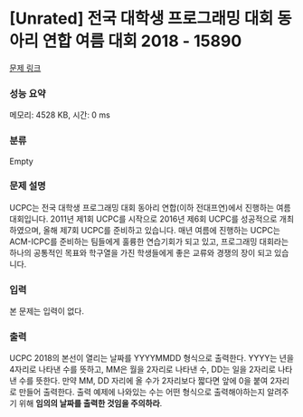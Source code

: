 # [Unrated] 전국 대학생 프로그래밍 대회 동아리 연합 여름 대회 2018 - 15890 

[문제 링크](https://www.acmicpc.net/problem/15890) 

### 성능 요약

메모리: 4528 KB, 시간: 0 ms

### 분류

Empty

### 문제 설명

<p>UCPC는 전국 대학생 프로그래밍 대회 동아리 연합(이하 전대프연)에서 진행하는 여름 대회입니다. 2011년 제1회 UCPC를 시작으로 2016년 제6회 UCPC를 성공적으로 개최하였으며, 올해 제7회 UCPC를 준비하고 있습니다. 매년 여름에 진행하는 UCPC는 ACM-ICPC를 준비하는 팀들에게 훌륭한 연습기회가 되고 있고, 프로그래밍 대회라는 하나의 공통적인 목표와 학구열을 가진 학생들에게 좋은 교류와 경쟁의 장이 되고 있습니다.</p>

### 입력 

 <p>본 문제는 입력이 없다.</p>

### 출력 

 <p>UCPC 2018의 본선이 열리는 날짜를 YYYYMMDD 형식으로 출력한다. YYYY는 년을 4자리로 나타낸 수를 뜻하고, MM은 월을 2자리로 나타낸 수, DD는 일을 2자리로 나타낸 수를 뜻한다. 만약 MM, DD 자리에 올 수가 2자리보다 짧다면 앞에 0을 붙여 2자리로 만들어 출력한다. 출력 예제에 나와있는 수는 어떤 형식으로 출력해야하는지 알려주기 위해 <strong>임의의 날짜를 출력한 것임을 주의하라</strong>.</p>

